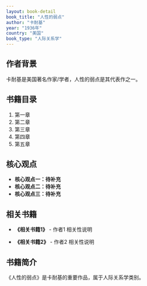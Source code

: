 ```yaml
---
layout: book-detail
book_title: "人性的弱点"
author: "卡耐基"
year: "1936年"
country: "美国"
book_type: "人际关系学"
---
```


## 作者背景

卡耐基是美国著名作家/学者，人性的弱点是其代表作之一。

## 书籍目录

1. 第一章
2. 第二章
3. 第三章
4. 第四章
5. 第五章

## 核心观点

- **核心观点一：待补充**
- **核心观点二：待补充**
- **核心观点三：待补充**

## 相关书籍

- **《相关书籍1》** - 作者1
  相关性说明

- **《相关书籍2》** - 作者2
  相关性说明


## 书籍简介

《人性的弱点》是卡耐基的重要作品，属于人际关系学类别。
